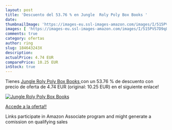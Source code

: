 ```yaml
---
layout: post
title: 'Descuento del 53.76 % en Jungle  Roly Poly Box Books '
date: 
thumbnailImage: 'https://images-eu.ssl-images-amazon.com/images/I/515PVS7D9qL._SL200_.jpg'
images: [ 'https://images-eu.ssl-images-amazon.com/images/I/515PVS7D9qL._SL200_.jpg' ]
comments: true
category: ofertas
author: ring
slug: 184643243X
description:
actualPrice: 4.74 EUR
comparePrice: 10.25 EUR
inStock: true
---
```


Tienes [Jungle  Roly Poly Box Books ](https://www.amazon.es/dp/184643243X/?tag=tolees-21) con un 53.76 % de descuento con precio de oferta de 4.74 EUR (original: 10.25 EUR) en el siguiente enlace!

[![Jungle  Roly Poly Box Books ](https://images-eu.ssl-images-amazon.com/images/I/515PVS7D9qL._SL200_.jpg)](https://www.amazon.es/dp/184643243X/?tag=tolees-21)

[Accede a la oferta!!](https://www.amazon.es/dp/184643243X/?tag=tolees-21)

Links participate in Amazon Associate program and might generate a comission on qualifying sales


